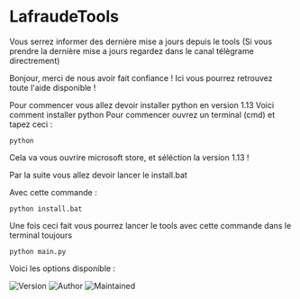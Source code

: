 # LafraudeTools

Vous serrez informer des dernière mise a jours depuis le tools
(Si vous prendre la dernière mise a jours regardez dans le canal télègrame directrement)

Bonjour, merci de nous avoir fait confiance ! 
Ici vous pourrez retrouvez toute l'aide disponible !


Pour commencer vous allez devoir installer python en version 1.13
Voici comment installer python
Pour commencer ouvrez un terminal (cmd) et tapez ceci :
```
python
```
Cela va vous ouvrire microsoft store, et séléction la version 1.13 !


Par la suite vous allez devoir lancer le install.bat

Avec cette commande :

```
python install.bat
```

Une fois ceci fait vous pourrez lancer le tools avec cette commande dans le terminal toujours

```
python main.py
```

Voici les options disponible : 

![Version](https://img.shields.io/badge/version-1.8.0-brightgreen)
![Author](https://img.shields.io/badge/author-Lafraude-lightgrey)
![Maintained](https://img.shields.io/badge/maintained-Yes-blue)
